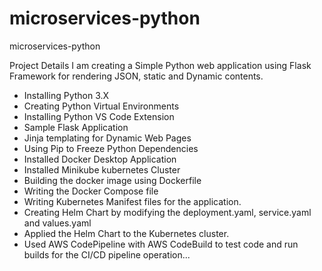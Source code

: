 # microservices-python
microservices-python

Project Details 
I am creating a Simple Python web application using Flask Framework for rendering JSON, static and Dynamic contents.
- Installing Python 3.X
- Creating Python Virtual Environments
- Installing Python VS Code Extension
- Sample Flask Application
- Jinja templating for Dynamic Web Pages
- Using Pip to Freeze Python Dependencies
- Installed Docker Desktop Application
- Installed Minikube kubernetes Cluster
- Building the docker image using Dockerfile
- Writing the Docker Compose file
- Writing Kubernetes Manifest files for the application.
- Creating Helm Chart by modifying the deployment.yaml, service.yaml and values.yaml
- Applied the Helm Chart to the Kubernetes cluster.
- Used AWS CodePipeline with AWS CodeBuild to test code and run builds for the CI/CD pipeline operation...